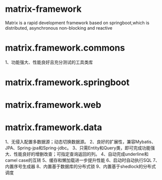 # matrix-framework
Matrix is a rapid development framework based on springboot,which is distributed, asynchronous non-blocking and reactive
# matrix.framework.commons
1、功能强大、性能良好且充分测试的工具类库

# matrix.framework.springboot

# matrix.framework.web

# matrix.framework.data
1、无侵入配置多数据源；动态切换数据源。
2、良好的扩展性，兼容Mybatis、JPA、Spring-jpa和Spring-jdbc。
3、只需Entity和Query类，即可完成功能强大、性能良好的增删改查；可指定查询返回的列。
4、自动完成underline和camel case的互转
5、缓存和懒加载进一步提升性能
6、启动时自动执行SQL
7、内置序号生成器
8、内置基于数据库的分布式锁
9、内置基于shedlock的分布式调度

